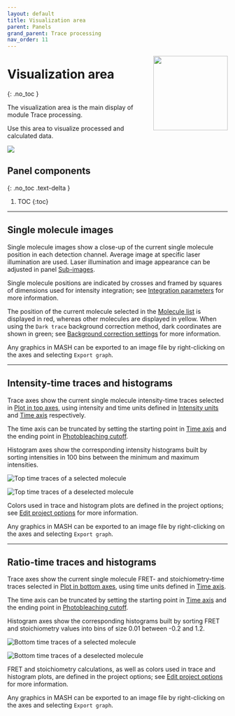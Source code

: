 ```yaml
---
layout: default
title: Visualization area
parent: Panels
grand_parent: Trace processing
nav_order: 11
---
```


<img src="../../assets/images/logos/logo-trace-processing_400px.png" width="170" style="float:right; margin-left: 15px;"/>

# Visualization area
{: .no_toc }

The visualization area is the main display of module Trace processing.

Use this area to visualize processed and calculated data.

<a class="plain" href="../../assets/images/gui/TP-area-visu.png"><img src="../../assets/images/gui/TP-area-visu.png" /></a>

## Panel components
{: .no_toc .text-delta }

1. TOC
{:toc}


---

## Single molecule images

Single molecule images show a close-up of the current single molecule position in each detection channel.
Average image at specific laser illumination are used.
Laser illumination and image appearance can be adjusted in panel 
[Sub-images](panel-subimage.html).

Single molecule positions are indicated by crosses and framed by squares of dimensions used for intensity integration; see 
[Integration parameters](../../video-processing/panels/panel-intensity-integration.html#integration-parameters) for more information.

The position of the current molecule selected in the 
[Molecule list](panel-sample-management.html#molecule-list) is displayed in red, whereas other molecules are displayed in yellow.
When using the `Dark trace` background correction method, dark coordinates are shown in green; see 
[Background correction settings](panel-background-correction.html#background-correction-settings) for more information.

Any graphics in MASH can be exported to an image file by right-clicking on the axes and selecting `Export graph`.


---

## Intensity-time traces and histograms

Trace axes show the current single molecule intensity-time traces selected in 
[Plot in top axes](panel-plot.html#plot-in-top-axes), using intensity and time units defined in 
[Intensity units](panel-plot.html#intensity-units) and 
[Time axis](panel-plot.html#time-axis) respectively.

The time axis can be truncated by setting the starting point in 
[Time axis](panel-plot.html#time-axis) and the ending point in 
[Photobleaching cutoff](panel-photobleaching.html#photobleaching-cutoff).

Histogram axes show the corresponding intensity histograms built by sorting intensities in 100 bins between the minimum and maximum intensities.

![Top time traces of a selected molecule](../../assets/images/gui/TP-area-visu-toptraces-selected.png "Selected molecule")

![Top time traces of a deselected molecule](../../assets/images/gui/TP-area-visu-toptraces-deselected.png "deselected molecule")

Colors used in trace and histogram plots are defined in the project options; see 
[Edit project options](area-project-management.html#edit-project-options) for more information.

Any graphics in MASH can be exported to an image file by right-clicking on the axes and selecting `Export graph`.


---

## Ratio-time traces and histograms

Trace axes show the current single molecule FRET- and stoichiometry-time traces selected in 
[Plot in bottom axes](panel-plot.html#plot-in-bottom-axes), using time units defined in 
[Time axis](panel-plot.html#time-axis).

The time axis can be truncated by setting the starting point in 
[Time axis](panel-plot.html#time-axis) and the ending point in 
[Photobleaching cutoff](panel-photobleaching.html#photobleaching-cutoff).

Histogram axes show the corresponding histograms built by sorting FRET and stoichiometry values into bins of size 0.01 between -0.2 and 1.2.

![Bottom time traces of a selected molecule](../../assets/images/gui/TP-area-visu-bottomtraces-selected.png "Selected molecule")

![Bottom time traces of a deselected molecule](../../assets/images/gui/TP-area-visu-bottomtraces-deselected.png "deselected molecule")

FRET and stoichiometry calculations, as well as colors used in trace and histogram plots, are defined in the project options; see 
[Edit project options](area-project-management.html#edit-project-options) for more information.

Any graphics in MASH can be exported to an image file by right-clicking on the axes and selecting `Export graph`.

